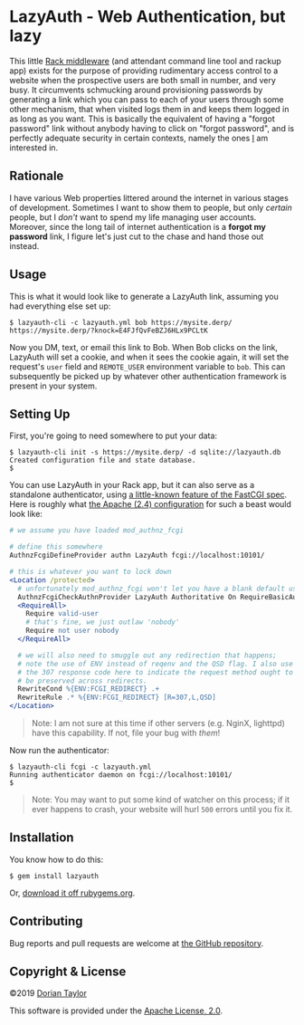 # LazyAuth - Web Authentication, but lazy

This little [Rack middleware](https://github.com/rack/rack/wiki/List-of-Middleware) (and attendant command line tool and rackup app) exists for the
purpose of providing rudimentary access control to a website when the
prospective users are both small in number, and very busy. It
circumvents schmucking around provisioning passwords by generating a
link which you can pass to each of your users through some other
mechanism, that when visited logs them in and keeps them logged in as
long as you want. This is basically the equivalent of having a "forgot
password" link without anybody having to click on "forgot password",
and is perfectly adequate security in certain contexts, namely the
ones [I](https://doriantaylor.com/) am interested in.

## Rationale

I have various Web properties littered around the internet in various
stages of development. Sometimes I want to show them to people, but
only _certain_ people, but I _don't_ want to spend my life managing
user accounts. Moreover, since the long tail of internet
authentication is a **forgot my password** link, I figure let's just
cut to the chase and hand those out instead.

## Usage

This is what it would look like to generate a LazyAuth link, assuming
you had everything else set up:

    $ lazyauth-cli -c lazyauth.yml bob https://mysite.derp/
    https://mysite.derp/?knock=E4FJfQvFeBZJ6HLx9PCLtK

Now you DM, text, or email this link to Bob. When Bob clicks on the
link, LazyAuth will set a cookie, and when it sees the cookie again,
it will set the request's `user` field and `REMOTE_USER` environment
variable to `bob`. This can subsequently be picked up by whatever
other authentication framework is present in your system.

## Setting Up

First, you're going to need somewhere to put your data:

    $ lazyauth-cli init -s https://mysite.derp/ -d sqlite://lazyauth.db
    Created configuration file and state database.
    $

You can use LazyAuth in your Rack app, but it can also serve as a
standalone authenticator, using [a little-known feature of the FastCGI
spec](https://github.com/fast-cgi/spec/blob/master/spec.md#63-authorizer).
Here is roughly what [the Apache (2.4)
configuration](https://httpd.apache.org/docs/2.4/mod/mod_authnz_fcgi.html)
for such a beast would look like:

```apache
# we assume you have loaded mod_authnz_fcgi

# define this somewhere
AuthnzFcgiDefineProvider authn LazyAuth fcgi://localhost:10101/

# this is whatever you want to lock down
<Location /protected>
  # unfortunately mod_authnz_fcgi won't let you have a blank default user
  AuthnzFcgiCheckAuthnProvider LazyAuth Authoritative On RequireBasicAuth Off UserExpr "%{reqenv:FCGI_USER}" DefaultUser nobody
  <RequireAll>
    Require valid-user
    # that's fine, we just outlaw 'nobody'
    Require not user nobody
  </RequireAll>

  # we will also need to smuggle out any redirection that happens; 
  # note the use of ENV instead of reqenv and the QSD flag. I also use
  # the 307 response code here to indicate the request method ought to
  # be preserved across redirects.
  RewriteCond %{ENV:FCGI_REDIRECT} .+
  RewriteRule .* %{ENV:FCGI_REDIRECT} [R=307,L,QSD]
</Location>
```

> Note: I am not sure at this time if other servers (e.g. NginX,
> lighttpd) have this capability. If not, file your bug with _them_!

Now run the authenticator:

    $ lazyauth-cli fcgi -c lazyauth.yml
    Running authenticator daemon on fcgi://localhost:10101/
    $

> Note: You may want to put some kind of watcher on this process; if
> it ever happens to crash, your website will hurl `500` errors until
> you fix it.

## Installation

You know how to do this:

    $ gem install lazyauth

Or, [download it off rubygems.org](https://rubygems.org/gems/lazyauth).

## Contributing

Bug reports and pull requests are welcome at
[the GitHub repository](https://github.com/doriantaylor/rb-lazyauth).

## Copyright & License

©2019 [Dorian Taylor](https://doriantaylor.com/)

This software is provided under
the [Apache License, 2.0](https://www.apache.org/licenses/LICENSE-2.0).
